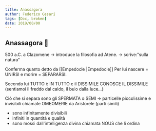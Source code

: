 ```yaml
---
title: Anassagora
author: Federico Cesari 
tags: [Doc, broken]
date: 2019/00/00
---
```


## Anassagora 🤼
500 a.C. a Clazomene → introduce la filosofia ad Atene. → scrive:"sulla natura"

Conferma quanto detto da [[Empedocle |Empedocle]]
Per lui nascere = UNIRSI e morire = SEPARARSI.

Secondo lui TUTTO è IN TUTTO e il DISSIMILE CONOSCE IL DISSIMILE (sentiamoi il freddo dal caldo, il buio dalla luce...)

Ciò che si separa sono gli SPERMATA o SEMI → particelle piccolissime e invisibili chiamate OMEOMERIE da Aristorele (parti simili)

-   sono infinitamente divisibili
-   infiniti in quantità e qualità
-   sono mossi dall'intelligenza divina chiamata NOUS che li ordina